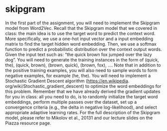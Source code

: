 # skipgram

In the first part of the assignment, you will need to implement the Skipgram model from Word2Vec.
Recall that the Skipgram model that we covered in class: the main idea is to use the target word to
predict the context word. More specifically, we use a one-hot input vector and a input embedding
matrix to find the target hidden word embedding. Then, we use a softmax function to predict a
probabilistic distribution over the context output words.
Given the input text such as: “the quick brown fox jumped over the lazy dog”. You will need to
generate the training instances in the form of (quick, the), (quick, brown), (brown, quick), (brown,
fox), .... Note that in addition to the positive training examples, you will also need to sample
words to form negative examples, for example (he, the).
You will need to implement a Stochastic Gradient Descent algorithm (https://en.wikipedia.
org/wiki/Stochastic_gradient_descent) to optimize the word embeddings for this problem.
Remember that we have already derived the gradient updates for you in class: all you need to do,
is to randomly initialize the target word embeddings, perform multiple passes over the dataset,
set up a convergence criteria (e.g., the delta in negative log-likelihood), and select appropriate
adaptive learning rates.
For the full description of the Skipgram model, please refer to Mikolov et al., 20131 and our
lecture slides on the Piazza resource page.
